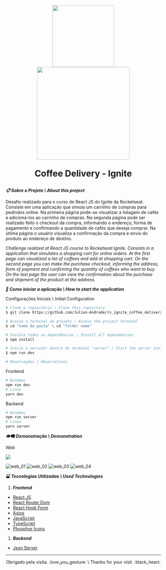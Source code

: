 <h1 align="center">
  <img width="200px" src="https://uploaddeimagens.com.br/images/004/054/563/original/julianandrade.png?1665240664"/>
  <br>
  <img width="300px" src="https://uploaddeimagens.com.br/images/004/305/919/original/Logo.png?1674225091" />
  <p>Coffee Delivery - Ignite</p>
</h1>

***:clipboard: Sobre o Projeto \ About this project***

Desafio realizado para o curso de React JS do Ignite da Rocketseat. Consiste em uma aplicação que simula um carrinho de compras para pedindos online. Na primeira página pode-se visualizar a listagem de cafés e adicioná-los ao carrinho de compras. Na segunda página pode ser realizado feito o checkout da compra, informando o endereço, forma de pagamento e confirmando a quantidade de cafés que deseja comprar. Na útlima página o usuário visualiza a confirmação da compra e envio do produto ao endereço de destino.

*Challenge realized at React JS course to Rocketseat Ignite. Consists in a application that simulates a shopping cart for online orders. At the first page can visualized a list of coffees and add at shopping cart. On the second page you can make the purchase checkout, informing the address, form of payment and confirming the quantity of coffees who want to buy. On the last page the user can view the confirmation about the purchase and shipment of the product at the address.*

***:file_folder: Como iniciar a aplicação \ How to start the application***

Configurações Iniciais \ Initial Configuration

```sh
# Clone o repositório \ Clone this repository 
$ git clone https://github.com/Julian-Andrade/rs_ignite_coffee_delivery

# Acesse o terminal do projeto \ Access the project terminal
$ cd "nome da pasta" \ cd "folder name"

# Instale todas as dependências \ Install all dependencies
$ npm install

# Inicie o servidor dentro do terminal "server" \ Start the server inside the terminal "server"
$ npm run dev

# Observações \ Observations

```
Frontend

```sh
# Windows
npm run dev
# Linux
yarn dev
```
Backend

```sh
# Windows
npm run server
# Linux
yarn server
```


***:eye_speech_bubble: Demonstração \ Demonstration***

*Web*

<a href="https://rs-ignite-coffee-delivery.vercel.app/" rel="nofollow">
  <img src="https://img.shields.io/badge/Deploy-000000?style=for-the-badge&logo=vercel&logoColor=white" style="max-width: 100%;" align="center">
</a>

![web_01](https://uploaddeimagens.com.br/images/004/305/983/original/coffee_delivery_01.PNG?1674227256)
![web_02](https://uploaddeimagens.com.br/images/004/305/984/original/coffee_delivery_02.PNG?1674227287)
![web_03](https://uploaddeimagens.com.br/images/004/305/986/original/coffee_delivery_03.PNG?1674227319)
![web_04](https://uploaddeimagens.com.br/images/004/305/987/original/coffee_delivery_04.PNG?1674227342)

***:computer: Tecnologias Utilizadas \ Used Technologies***

1. ***Frontend***
  - [React JS](https://reactjs.org)
  - [React Router Dom](https://www.npmjs.com/package/react-router-dom)
  - [React Hook Form](https://react-hook-form.com/)
  - [Axios](https://axios-http.com/ptbr/docs/intro)
  - [JavaScript](https://developer.mozilla.org/pt-BR/docs/Web/JavaScript)
  - [TypeScript](https://www.typescriptlang.org/)
  - [Phosphor Icons](https://github.com/phosphor-icons/phosphor-react)

1. ***Backend***
  - [Json Server](https://github.com/typicode/json-server)
---

<p align="center">Obrigado pela visita. :love_you_gesture: \ Thanks for your visit. :black_heart:</p>

 

 

 
